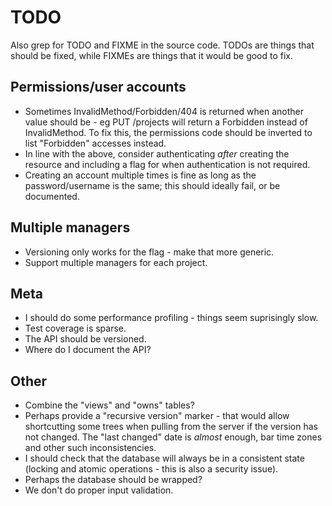 # TODO #

Also grep for TODO and FIXME in the source code.
TODOs are things that should be fixed, while FIXMEs are things that it would
be good to fix.

## Permissions/user accounts ##

- Sometimes InvalidMethod/Forbidden/404 is returned when another value should
  be - eg PUT /projects will return a Forbidden instead of InvalidMethod.
  To fix this, the permissions code should be inverted to list "Forbidden"
  accesses instead.
- In line with the above, consider authenticating *after* creating the resource
  and including a flag for when authentication is not required.
- Creating an account multiple times is fine as long as the password/username
  is the same; this should ideally fail, or be documented.

## Multiple managers ##

- Versioning only works for the flag - make that more generic.
- Support multiple managers for each project.

## Meta ##

- I should do some performance profiling - things seem suprisingly slow.
- Test coverage is sparse.
- The API should be versioned.
- Where do I document the API?

## Other ##

- Combine the "views" and "owns" tables?
- Perhaps provide a "recursive version" marker - that would allow shortcutting
  some trees when pulling from the server if the version has not changed.
  The "last changed" date is *almost* enough, bar time zones and other such
  inconsistencies.
- I should check that the database will always be in a consistent state
  (locking and atomic operations - this is also a security issue).
- Perhaps the database should be wrapped?
- We don't do proper input validation.

